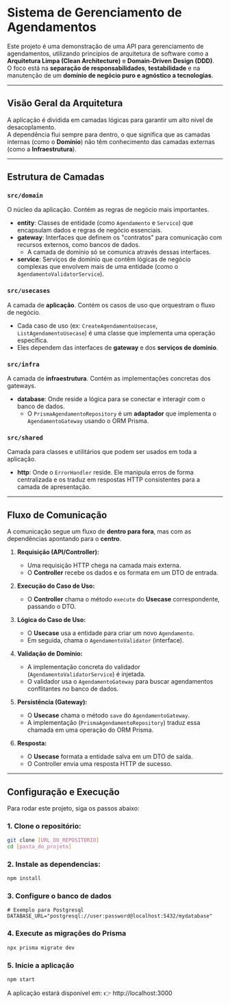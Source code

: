 # Sistema de Gerenciamento de Agendamentos  

Este projeto é uma demonstração de uma API para gerenciamento de agendamentos, utilizando princípios de arquitetura de software como a **Arquitetura Limpa (Clean Architecture)** e **Domain-Driven Design (DDD)**.  
O foco está na **separação de responsabilidades**, **testabilidade** e na manutenção de um **domínio de negócio puro e agnóstico a tecnologias**.  

---

## Visão Geral da Arquitetura  

A aplicação é dividida em camadas lógicas para garantir um alto nível de desacoplamento.  
A dependência flui sempre para dentro, o que significa que as camadas internas (como o **Domínio**) não têm conhecimento das camadas externas (como a **Infraestrutura**).  

---

## Estrutura de Camadas  

### `src/domain`  
O núcleo da aplicação. Contém as regras de negócio mais importantes.  

- **entity**: Classes de entidade (como `Agendamento` e `Servico`) que encapsulam dados e regras de negócio essenciais.  
- **gateway**: Interfaces que definem os "contratos" para comunicação com recursos externos, como bancos de dados.  
  - A camada de domínio só se comunica através dessas interfaces.  
- **service**: Serviços de domínio que contêm lógicas de negócio complexas que envolvem mais de uma entidade (como o `AgendamentoValidatorService`).  

### `src/usecases`  
A camada de **aplicação**. Contém os casos de uso que orquestram o fluxo de negócio.  

- Cada caso de uso (ex: `CreateAgendamentoUsecase`, `ListAgendamentoUsecase`) é uma classe que implementa uma operação específica.  
- Eles dependem das interfaces de **gateway** e dos **serviços de domínio**.  

### `src/infra`  
A camada de **infraestrutura**. Contém as implementações concretas dos gateways.  

- **database**: Onde reside a lógica para se conectar e interagir com o banco de dados.  
  - O `PrismaAgendamentoRepository` é um **adaptador** que implementa o `AgendamentoGateway` usando o ORM Prisma.  

### `src/shared`  
Camada para classes e utilitários que podem ser usados em toda a aplicação.  

- **http**: Onde o `ErrorHandler` reside. Ele manipula erros de forma centralizada e os traduz em respostas HTTP consistentes para a camada de apresentação.  

---

## Fluxo de Comunicação  

A comunicação segue um fluxo de **dentro para fora**, mas com as dependências apontando para o **centro**.  

1. **Requisição (API/Controller):**  
   - Uma requisição HTTP chega na camada mais externa.  
   - O **Controller** recebe os dados e os formata em um DTO de entrada.  

2. **Execução do Caso de Uso:**  
   - O **Controller** chama o método `execute` do **Usecase** correspondente, passando o DTO.  

3. **Lógica do Caso de Uso:**  
   - O **Usecase** usa a entidade para criar um novo `Agendamento`.  
   - Em seguida, chama o `AgendamentoValidator` (interface).  

4. **Validação de Domínio:**  
   - A implementação concreta do validador (`AgendamentoValidatorService`) é injetada.  
   - O validador usa o `AgendamentoGateway` para buscar agendamentos conflitantes no banco de dados.  

5. **Persistência (Gateway):**  
   - O **Usecase** chama o método `save` do `AgendamentoGateway`.  
   - A implementação (`PrismaAgendamentoRepository`) traduz essa chamada em uma operação do ORM Prisma.  

6. **Resposta:**  
   - O **Usecase** formata a entidade salva em um DTO de saída.  
   - O Controller envia uma resposta HTTP de sucesso.  


---

## Configuração e Execução  

Para rodar este projeto, siga os passos abaixo:  

### 1. Clone o repositório:  
```bash
git clone [URL_DO_REPOSITORIO]
cd [pasta_do_projeto]
```

### 2. Instale as dependencias:
```bash
npm install
```

### 3. Configure o banco de dados
```env
# Exemplo para Postgresql
DATABASE_URL="postgresql://user:password@localhost:5432/mydatabase"
```

### 4. Execute as migrações do Prisma
```bash
npx prisma migrate dev
```

### 5. Inicie a aplicação
```bash
npm start
```

A aplicação estará disponível em:
👉 http://localhost:3000
